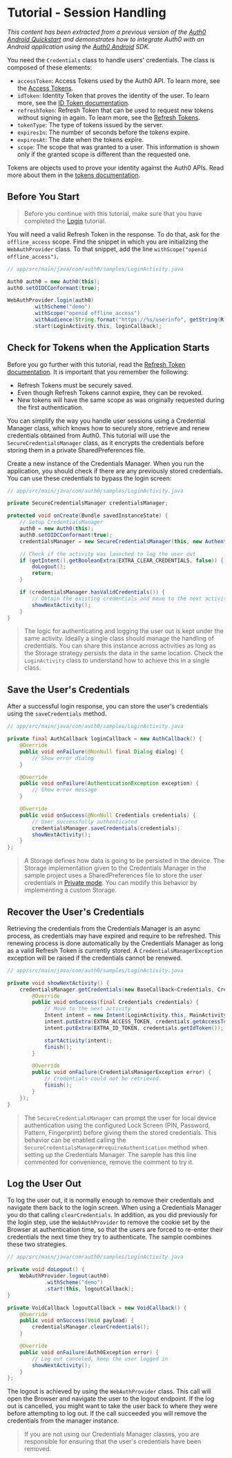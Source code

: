 # Tutorial - Session Handling

_This content has been extracted from a previous version of the [Auth0 Android Quickstart](https://auth0.com/docs/quickstart/native/android) and demonstrates how to integrate Auth0 with an Android application using the [Auth0 Android](https://github.com/auth0/Auth0.Android) SDK._

You need the `Credentials` class to handle users' credentials. The class is composed of these elements:

* `accessToken`: Access Tokens used by the Auth0 API. To learn more, see the [Access Tokens](https://auth0.com/docs/tokens/access-tokens).
* `idToken`: Identity Token that proves the identity of the user. To learn more, see the [ID Token documentation](https://auth0.com/docs/tokens/id-tokens).
* `refreshToken`: Refresh Token that can be used to request new tokens without signing in again. To learn more, see the [Refresh Tokens](https://auth0.com/docs/tokens/refresh-tokens).
* `tokenType`: The type of tokens issued by the server.
* `expiresIn`: The number of seconds before the tokens expire.
* `expiresAt`: The date when the tokens expire.
* `scope`: The scope that was granted to a user. This information is shown only if the granted scope is different than the requested one.

Tokens are objects used to prove your identity against the Auth0 APIs. Read more about them in the [tokens documentation](https://auth0.com/docs/tokens).

## Before You Start

> Before you continue with this tutorial, make sure that you have completed the [Login](../00-Login/TUTORIAL.md) tutorial.

You will need a valid Refresh Token in the response. To do that, ask for the `offline_access` scope. Find the snippet in which you are initializing the `WebAuthProvider` class. To that snippet, add the line `withScope("openid offline_access")`.

```java
// app/src/main/java/com/auth0/samples/LoginActivity.java

Auth0 auth0 = new Auth0(this);
auth0.setOIDCConformant(true);

WebAuthProvider.login(auth0)
        .withScheme("demo")
        .withScope("openid offline_access")
        .withAudience(String.format("https://%s/userinfo", getString(R.string.com_auth0_domain)))
        .start(LoginActivity.this, loginCallback);
```

## Check for Tokens when the Application Starts

Before you go further with this tutorial, read the [Refresh Token documentation](https://auth0.com/docs/tokens/refresh-tokens). It is important that you remember the following:
- Refresh Tokens must be securely saved.
- Even though Refresh Tokens cannot expire, they can be revoked.
- New tokens will have the same scope as was originally requested during the first authentication.

You can simplify the way you handle user sessions using a Credential Manager class, which knows how to securely store, retrieve and renew credentials obtained from Auth0. This tutorial will use the `SecureCredentialsManager` class, as it encrypts the credentials before storing them in a private SharedPreferences file.

Create a new instance of the Credentials Manager. When you run the application, you should check if there are any previously stored credentials. You can use these credentials to bypass the login screen:

```java
// app/src/main/java/com/auth0/samples/LoginActivity.java

private SecureCredentialsManager credentialsManager;

protected void onCreate(Bundle savedInstanceState) {
    // Setup CredentialsManager
    auth0 = new Auth0(this);
    auth0.setOIDCConformant(true);
    credentialsManager = new SecureCredentialsManager(this, new AuthenticationAPIClient(auth0), new SharedPreferencesStorage(this));

    // Check if the activity was launched to log the user out
    if (getIntent().getBooleanExtra(EXTRA_CLEAR_CREDENTIALS, false)) {
        doLogout();
        return;
    }

    if (credentialsManager.hasValidCredentials()) {
        // Obtain the existing credentials and move to the next activity
        showNextActivity();
    }
}
```

> The logic for authenticating and logging the user out is kept under the same activity. Ideally a single class should manage the handling of credentials. You can share this instance across activities as long as the Storage strategy persists the data in the same location. Check the `LoginActivity` class to understand how to achieve this in a single class.

## Save the User's Credentials

After a successful login response, you can store the user's credentials using the `saveCredentials` method.

```java
// app/src/main/java/com/auth0/samples/LoginActivity.java

private final AuthCallback loginCallback = new AuthCallback() {
    @Override
    public void onFailure(@NonNull final Dialog dialog) {
        // Show error dialog
    }

    @Override
    public void onFailure(AuthenticationException exception) {
        // Show error message
    }

    @Override
    public void onSuccess(@NonNull Credentials credentials) {
        // User successfully authenticated
        credentialsManager.saveCredentials(credentials);
        showNextActivity();
    }
};
```

> A Storage defines how data is going to be persisted in the device. The Storage implementation given to the Credentials Manager in the sample project uses a SharedPreferences file to store the user credentials in [Private mode](https://developer.android.com/reference/android/content/Context.html#MODE_PRIVATE). You can modify this behavior by implementing a custom Storage.

## Recover the User's Credentials

Retrieving the credentials from the Credentials Manager is an async process, as credentials may have expired and require to be refreshed. This renewing process is done automatically by the Credentials Manager as long as a valid Refresh Token is currently stored. A `CredentialsManagerException` exception will be raised if the credentials cannot be renewed.

```java
// app/src/main/java/com/auth0/samples/LoginActivity.java

private void showNextActivity() {
    credentialsManager.getCredentials(new BaseCallback<Credentials, CredentialsManagerException>() {
        @Override
        public void onSuccess(final Credentials credentials) {
            // Move to the next activity
            Intent intent = new Intent(LoginActivity.this, MainActivity.class);
            intent.putExtra(EXTRA_ACCESS_TOKEN, credentials.getAccessToken());
            intent.putExtra(EXTRA_ID_TOKEN, credentials.getIdToken());

            startActivity(intent);
            finish();
        }

        @Override
        public void onFailure(CredentialsManagerException error) {
            // Credentials could not be retrieved.
            finish();
        }
    });
}
```

> The `SecureCredentialsManager` can prompt the user for local device authentication using the configured Lock Screen (PIN, Password, Pattern, Fingerprint) before giving them the stored credentials. This behavior can be enabled calling the `SecureCredentialsManager#requireAuthentication` method when setting up the Credentials Manager. The sample has this line commented for convenience, remove the comment to try it.

## Log the User Out

To log the user out, it is normally enough to remove their credentials and navigate them back to the login screen. When using a Credentials Manager you do that calling `clearCredentials`. In addition, as you did previously for the login step, use the `WebAuthProvider` to remove the cookie set by the Browser at authentication time, so that the users are forced to re-enter their credentials the next time they try to authenticate. The sample combines these two strategies.

```java
// app/src/main/java/com/auth0/samples/LoginActivity.java

private void doLogout() {
    WebAuthProvider.logout(auth0)
            .withScheme("demo")
            .start(this, logoutCallback);
}

private VoidCallback logoutCallback = new VoidCallback() {
    @Override
    public void onSuccess(Void payload) {
        credentialsManager.clearCredentials();
    }

    @Override
    public void onFailure(Auth0Exception error) {
        // Log out canceled, keep the user logged in
        showNextActivity();
    }
};

```

The logout is achieved by using the `WebAuthProvider` class. This call will open the Browser and navigate the user to the logout endpoint. If the log out is cancelled, you might want to take the user back to where they were before attempting to log out. If the call succeeded you will remove the credentials from the manager instance.

> If you are not using our Credentials Manager classes, you are responsible for ensuring that the user's credentials have been removed.
